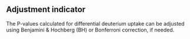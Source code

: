 ## Adjustment indicator

The P-values calculated for differential deuterium uptake can be adjusted using Benjamini & Hochberg (BH) or Bonferroni correction, if needed. 
